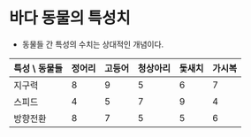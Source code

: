 # 바다 동물의 특성치
+ 동물들 간 특성의 수치는 상대적인 개념이다. 

특성 \ 동물들| 정어리 | 고등어 | 청상아리 | 돛새치 | 가시복
------------|-------|-------|----------|--------|-----
지구력     |8|9|5|6|7
스피드     |4|5|7|9|4
방향전환   |8|7|5|5|6
